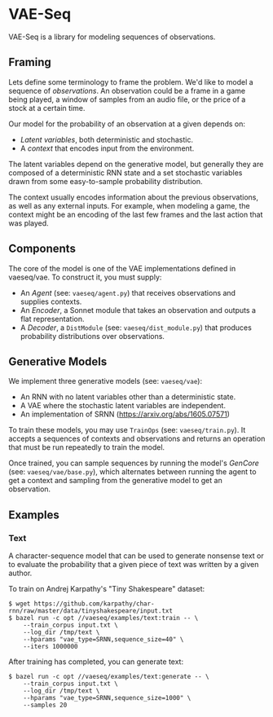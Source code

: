 # VAE-Seq

VAE-Seq is a library for modeling sequences of observations.

## Framing

Lets define some terminology to frame the problem. We'd like to model
a sequence of *observations*. An observation could be a frame in a
game being played, a window of samples from an audio file, or the
price of a stock at a certain time.

Our model for the probability of an observation at a given depends on:

  * *Latent variables*, both deterministic and stochastic.
  * A *context* that encodes input from the environment.

The latent variables depend on the generative model, but generally
they are composed of a deterministic RNN state and a set stochastic
variables drawn from some easy-to-sample probability distribution.

The context usually encodes information about the previous
observations, as well as any external inputs. For example, when
modeling a game, the context might be an encoding of the last few
frames and the last action that was played.

## Components

The core of the model is one of the VAE implementations defined in
vaeseq/vae. To construct it, you must supply:

  * An *Agent* (see: `vaeseq/agent.py`) that receives observations
    and supplies contexts.
  * An *Encoder*, a Sonnet module that takes an observation and
    outputs a flat representation.
  * A *Decoder*, a `DistModule` (see: `vaeseq/dist_module.py`) that
    produces probability distributions over observations.

## Generative Models

We implement three generative models (see: `vaeseq/vae`):

  * An RNN with no latent variables other than a deterministic state.
  * A VAE where the stochastic latent variables are independent.
  * An implementation of SRNN (https://arxiv.org/abs/1605.07571)

To train these models, you may use `TrainOps` (see:
`vaeseq/train.py`). It accepts a sequences of contexts and
observations and returns an operation that must be run repeatedly to
train the model.

Once trained, you can sample sequences by running the model's
*GenCore* (see: `vaeseq/vae/base.py`), which alternates between
running the agent to get a context and sampling from the generative
model to get an observation.


## Examples

### Text

A character-sequence model that can be used to generate nonsense text
or to evaluate the probability that a given piece of text was written
by a given author.

To train on Andrej Karpathy's "Tiny Shakespeare" dataset:
```shell
$ wget https://github.com/karpathy/char-rnn/raw/master/data/tinyshakespeare/input.txt
$ bazel run -c opt //vaeseq/examples/text:train -- \
    --train_corpus input.txt \
    --log_dir /tmp/text \
    --hparams "vae_type=SRNN,sequence_size=40" \
    --iters 1000000
```

After training has completed, you can generate text:
```shell
$ bazel run -c opt //vaeseq/examples/text:generate -- \
    --train_corpus input.txt \
    --log_dir /tmp/text \
    --hparams "vae_type=SRNN,sequence_size=1000" \
    --samples 20
```

